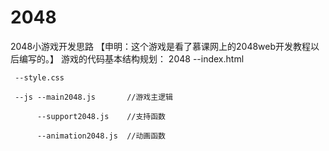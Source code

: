 2048
====

2048小游戏开发思路
【申明：这个游戏是看了慕课网上的2048web开发教程以后编写的。】
游戏的代码基本结构规划：
2048 --index.html

     --style.css
    
     --js --main2048.js       //游戏主逻辑
    
          --support2048.js    //支持函数
         
          --animation2048.js  //动画函数
        
        

